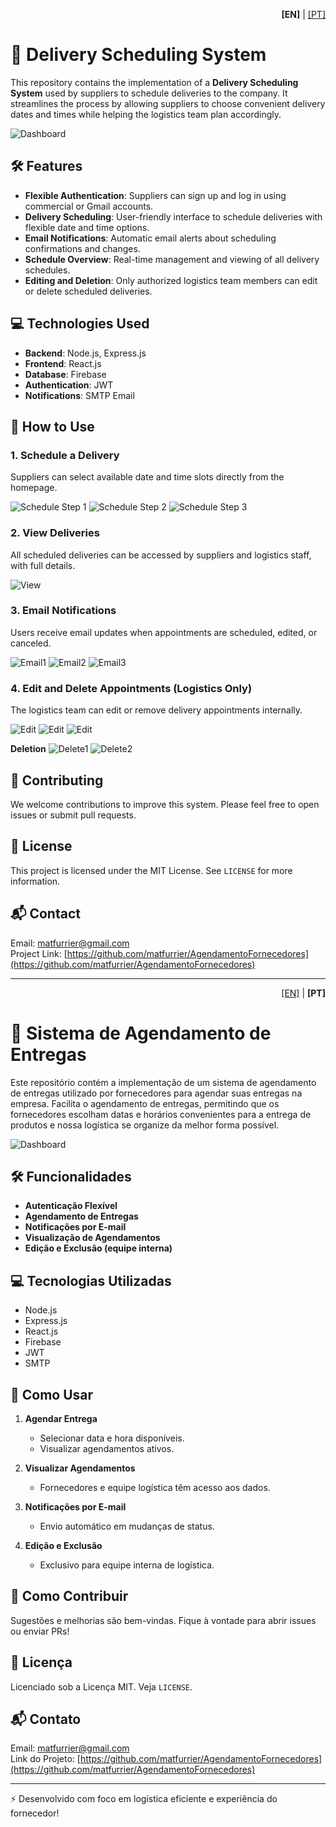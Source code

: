<p align="right">
  <b>[EN]</b> | <a href="#pt-versão-em-português">[PT]</a>
</p>

# 🚚 Delivery Scheduling System

This repository contains the implementation of a **Delivery Scheduling System** used by suppliers to schedule deliveries to the company. It streamlines the process by allowing suppliers to choose convenient delivery dates and times while helping the logistics team plan accordingly.

![Dashboard](https://github.com/matfurrier/AgendamentoFornecedores/assets/30526394/fc365a3a-9078-423e-bd39-92975c022803)

## 🛠 Features

- **Flexible Authentication**: Suppliers can sign up and log in using commercial or Gmail accounts.
- **Delivery Scheduling**: User-friendly interface to schedule deliveries with flexible date and time options.
- **Email Notifications**: Automatic email alerts about scheduling confirmations and changes.
- **Schedule Overview**: Real-time management and viewing of all delivery schedules.
- **Editing and Deletion**: Only authorized logistics team members can edit or delete scheduled deliveries.

## 💻 Technologies Used

- **Backend**: Node.js, Express.js  
- **Frontend**: React.js  
- **Database**: Firebase  
- **Authentication**: JWT  
- **Notifications**: SMTP Email  

## 📖 How to Use

### 1. Schedule a Delivery

Suppliers can select available date and time slots directly from the homepage.

![Schedule Step 1](https://github.com/matfurrier/AgendamentoFornecedores/assets/30526394/f5387d34-b8cd-4225-95ff-4e2a9321b8b1)
![Schedule Step 2](https://github.com/matfurrier/AgendamentoFornecedores/assets/30526394/c760812e-4bbc-4650-b486-f8ab378248dc)
![Schedule Step 3](https://github.com/matfurrier/AgendamentoFornecedores/assets/30526394/93eb5e25-0b49-4174-a32a-47b42e05ce97)

### 2. View Deliveries

All scheduled deliveries can be accessed by suppliers and logistics staff, with full details.

![View](https://github.com/matfurrier/AgendamentoFornecedores/assets/30526394/b52f980d-0c98-49d3-8d74-78dd7adca671)

### 3. Email Notifications

Users receive email updates when appointments are scheduled, edited, or canceled.

![Email1](https://github.com/matfurrier/AgendamentoFornecedores/assets/30526394/9b80fc73-8384-41e4-a0b2-fef4ae1ff2aa)
![Email2](https://github.com/matfurrier/AgendamentoFornecedores/assets/30526394/86c78013-7ae9-4a85-ad5f-d9a4655a3668)
![Email3](https://github.com/matfurrier/AgendamentoFornecedores/assets/30526394/2f56aacc-97c4-4b99-9eb3-b58ce1b8ceec)

### 4. Edit and Delete Appointments (Logistics Only)

The logistics team can edit or remove delivery appointments internally.

![Edit](https://github.com/matfurrier/AgendamentoFornecedores/assets/30526394/908e7c97-dcb3-4527-95da-27dde3d2aa39)
![Edit](https://github.com/matfurrier/AgendamentoFornecedores/assets/30526394/ac81da28-9dff-47b8-87f3-326732c5dee2)
![Edit](https://github.com/matfurrier/AgendamentoFornecedores/assets/30526394/b91e1a52-789a-4a7d-839b-026e1574ee20)

**Deletion**
![Delete1](https://github.com/matfurrier/AgendamentoFornecedores/assets/30526394/c1876023-31ed-480a-ab35-3ddbb7840fcd)
![Delete2](https://github.com/matfurrier/AgendamentoFornecedores/assets/30526394/957260aa-b3b6-4559-a932-bbd3954375f6)

## 🤝 Contributing

We welcome contributions to improve this system. Please feel free to open issues or submit pull requests.

## 📄 License

This project is licensed under the MIT License. See `LICENSE` for more information.

## 📬 Contact

Email: [matfurrier@gmail.com](mailto:matfurrier@gmail.com)  
Project Link: [https://github.com/matfurrier/AgendamentoFornecedores](https://github.com/matfurrier/AgendamentoFornecedores)

---

<a id="pt-versão-em-português"></a>
<p align="right">
  <a href="#">[EN]</a> | <b>[PT]</b>
</p>

# 🚚 Sistema de Agendamento de Entregas

Este repositório contém a implementação de um sistema de agendamento de entregas utilizado por fornecedores para agendar suas entregas na empresa. 
Facilita o agendamento de entregas, permitindo que os fornecedores escolham datas e horários convenientes para a entrega de produtos e nossa logística se organize da melhor forma possível.

![Dashboard](https://github.com/matfurrier/AgendamentoFornecedores/assets/30526394/fc365a3a-9078-423e-bd39-92975c022803)

## 🛠 Funcionalidades

- **Autenticação Flexível**
- **Agendamento de Entregas**
- **Notificações por E-mail**
- **Visualização de Agendamentos**
- **Edição e Exclusão (equipe interna)**

## 💻 Tecnologias Utilizadas

- Node.js  
- Express.js  
- React.js  
- Firebase  
- JWT  
- SMTP  

## 📖 Como Usar

1. **Agendar Entrega**
   - Selecionar data e hora disponíveis.
   - Visualizar agendamentos ativos.

2. **Visualizar Agendamentos**
   - Fornecedores e equipe logística têm acesso aos dados.

3. **Notificações por E-mail**
   - Envio automático em mudanças de status.

4. **Edição e Exclusão**
   - Exclusivo para equipe interna de logística.

## 👥 Como Contribuir

Sugestões e melhorias são bem-vindas. Fique à vontade para abrir issues ou enviar PRs!

## 📄 Licença

Licenciado sob a Licença MIT. Veja `LICENSE`.

## 📬 Contato

Email: [matfurrier@gmail.com](mailto:matfurrier@gmail.com)  
Link do Projeto: [https://github.com/matfurrier/AgendamentoFornecedores](https://github.com/matfurrier/AgendamentoFornecedores)

---

⚡ Desenvolvido com foco em logística eficiente e experiência do fornecedor!
